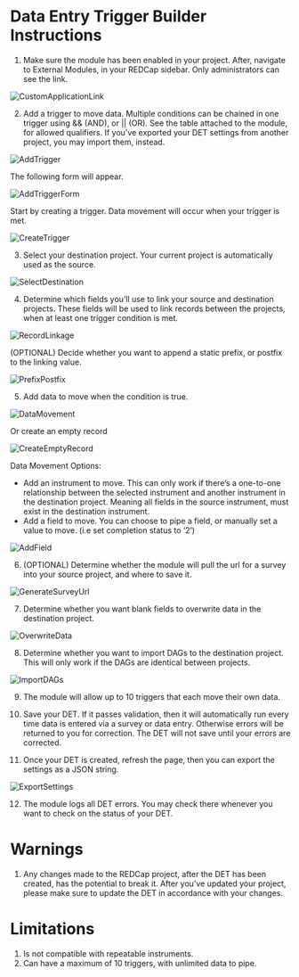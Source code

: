 # Data Entry Trigger Builder Instructions

1. Make sure the module has been enabled in your project. After, navigate to External Modules, in your REDCap sidebar. Only administrators can see the link.

![CustomApplicationLink](imgs/customApplicationLink.jpg)

2. Add a trigger to move data. Multiple conditions can be chained in one trigger using && (AND), or || (OR). See the table attached to the module,  for allowed qualifiers. If you’ve exported your DET settings from another project, you may import them, instead.

![AddTrigger](imgs/addTrigger.png)

The following form will appear. 

![AddTriggerForm](imgs/addTriggerForm.png)

Start by creating a trigger. Data movement will occur when your trigger is met.

![CreateTrigger](imgs/createTrigger.png)

3. Select your destination project. Your current project is automatically used as the source.

![SelectDestination](imgs/selectDestination.png)

4. Determine which fields you’ll use to link your source and destination projects. These fields will be used to link records between the projects, when at least one trigger condition is met.

![RecordLinkage](imgs/recordLinkage.png)

(OPTIONAL) Decide whether you want to append a static prefix, or postfix to the linking value.

![PrefixPostfix](imgs/addPrefixPostfix.png)

5. Add data to move when the condition is true.

![DataMovement](imgs/dataMovement.png)

Or create an empty record

![CreateEmptyRecord](imgs/createEmptyRecords.png)

Data Movement Options:

- Add an instrument to move. This can only work if there’s a one-to-one relationship between the selected instrument and another instrument in the destination project. Meaning all fields in the source instrument, must exist in the destination instrument. 
- Add a field to move. You can choose to pipe a field, or manually set a value to move. (i.e set completion status to ‘2’)
    
![AddField](imgs/addField.jpg)

6. (OPTIONAL) Determine whether the module will pull the url for a survey into your source project, and where to save it.

![GenerateSurveyUrl](imgs/generateSurveyURLs.png)

7. Determine whether you want blank fields to overwrite data in the destination project.

![OverwriteData](imgs/overwriteData.jpg)

8. Determine whether you want to import DAGs to the destination project. This will only work if the DAGs are identical between projects. 

![ImportDAGs](imgs/importDAGs.jpg)

9. The module will allow up to 10 triggers that each move their own data.

10. Save your DET. If it passes validation, then it will automatically run every time data is entered via a survey or data entry. Otherwise errors will be returned to you for correction. The DET will not save until your errors are corrected.

11. Once your DET is created, refresh the page, then you can export the settings as a JSON string.

![ExportSettings](imgs/exportSettings.JPG)

12. The module logs all DET errors. You may check there whenever you want to check on the status of your DET.

# Warnings

1. Any changes made to the REDCap project, after the DET has been created, has the potential to break it. After you’ve updated your project, please make sure to update the DET in accordance with your changes.

# Limitations

1. Is not compatible with repeatable instruments.
3. Can have a maximum of 10 triggers, with unlimited data to pipe.
